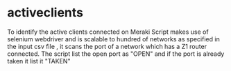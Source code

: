 # activeclients
To identify the active clients connected on Meraki
Script makes use of selenium webdriver and is scalable to hundred of networks as specified in the input csv file , it scans the port of a network which has a Z1 router connected.
The script list the open port as "OPEN" and if the port is already taken it list it "TAKEN"
